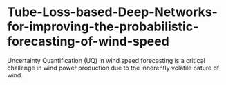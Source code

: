 # Tube-Loss-based-Deep-Networks-for-improving-the-probabilistic-forecasting-of-wind-speed
Uncertainty Quantification (UQ) in wind speed forecasting is a critical challenge in wind power production due to the inherently volatile nature of wind. 
